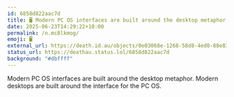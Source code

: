 ```yaml
---
id: 6858d822aac7d
title: 🖥️ Modern PC OS interfaces are built around the desktop metaphor....
date: 2025-06-23T14:29:22+10:00
permalink: /n.mc8lkmog/
emoji: 🖥️
external_url: https://death.id.au/objects/0e03068e-1268-58d8-4ed0-88e836550450
status_url: https://deathau.status.lol/6858d822aac7d
background: "#dbffff"
---
```


Modern PC OS interfaces are built around the desktop metaphor.
Modern desktops are built around the interface for the PC OS.
